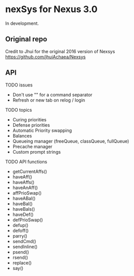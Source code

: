 # nexSys for Nexus 3.0

In development.

## Original repo

Credit to Jhui for the original 2016 version of Nexsys
https://github.com/jhuiAchaea/Nexsys

## API

TODO issues

- Don't use "\" for a command separator
- Refresh or new tab on relog / login

TODO topics

- Curing priorities
- Defense priorities
- Automatic Priority swapping
- Balances
- Queueing manager (freeQueue, classQueue, fullQueue)
- Precache manager
- Custom prompt strings

TODO API functions

- getCurrentAffs()
- haveAff()
- haveAffs()
- haveAnAff()
- affPrioSwap()
- haveABal()
- haveBal()
- haveBals()
- haveDef()
- defPrioSwap()
- defup()
- defoff()
- parry()
- sendCmd()
- sendInline()
- psend()
- rsend()
- replace()
- say()
